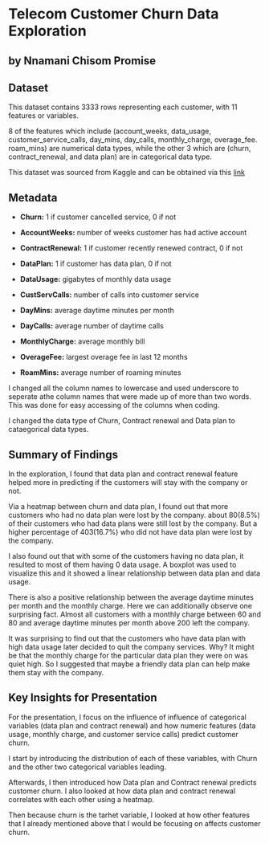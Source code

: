 # Telecom Customer Churn Data Exploration

## by Nnamani Chisom Promise

## Dataset

This dataset contains 3333 rows representing each customer, with 11 features or variables.

8 of the features which include (account_weeks, data_usage, customer_service_calls, day_mins, day_calls, monthly_charge, overage_fee. roam_mins) are numerical data types, while the other 3 which are (churn, contract_renewal, and data plan) are in categorical data type.

This dataset was sourced from Kaggle and can be obtained via this [link](https://www.kaggle.com/datasets/barun2104/telecom-churn)

## Metadata


 - **Churn:** 1 if customer cancelled service, 0 if not
 
 
 - **AccountWeeks:** number of weeks customer has had active account
 
 
 - **ContractRenewal:** 1 if customer recently renewed contract, 0 if not
 
 
 - **DataPlan:** 1 if customer has data plan, 0 if not
 

 - **DataUsage:** gigabytes of monthly data usage
 

 - **CustServCalls:** number of calls into customer service
 

 - **DayMins:** average daytime minutes per month
 

 - **DayCalls:** average number of daytime calls
 

 - **MonthlyCharge:** average monthly bill
 

 - **OverageFee:** largest overage fee in last 12 months
 

 - **RoamMins:** average number of roaming minutes
 
 I changed all the column names to lowercase and used underscore to seperate athe column names that were made up of more than two words. This was done for easy accessing of the columns when coding.

I changed the  data type of Churn, Contract renewal and Data plan to cataegorical data types.

## Summary of Findings


In the exploration, I found that data plan and contract renewal feature helped more in predicting if the customers will stay with the company or not.

Via a heatmap between churn and data plan, I found out that more customers who had no data plan were lost by the company.
about 80(8.5%) of their customers who had data plans were still lost by the company. But a higher percentage of 403(16.7%) who did not have data plan were lost by the company.

I also found out that with some of the customers having no data plan, it resulted to most of them having 0 data usage. A boxplot was used to visualize this and it showed a linear relationship between data plan and data usage.

There is also a positive relationship between the average daytime minutes per month and the monthly charge. Here we can additionally observe one surprising fact. Almost all customers with a monthly charge between 60 and 80 and average daytime minutes per month above 200 left the company.

It was surprising to find out that the customers who have data plan with high data usage later decided to quit the company services. Why? It might be that the monthly charge for the particular data plan they were on was quiet high. So I suggested that maybe a friendly data plan can help make them stay with the company.

## Key Insights for Presentation

For the presentation, I focus on the influence of influence of categorical variables (data plan and contract renewal) and how numeric features (data usage, monthly charge, and customer service calls) predict customer churn.

I start by introducing the distribution of each of these variables, with Churn and the other two categorical variables leading.

Afterwards, I then introduced how Data plan and Contract renewal predicts customer churn. I also looked at how data plan and contract renewal correlates with each other using a heatmap.

Then because churn is the tarhet variable, I looked at how other features that I already mentioned above that I would be focusing on affects customer churn.
